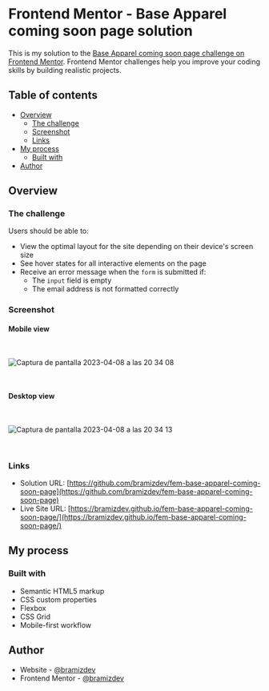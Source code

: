 # Frontend Mentor - Base Apparel coming soon page solution

This is my solution to the [Base Apparel coming soon page challenge on Frontend Mentor](https://www.frontendmentor.io/challenges/base-apparel-coming-soon-page-5d46b47f8db8a7063f9331a0). Frontend Mentor challenges help you improve your coding skills by building realistic projects.

## Table of contents

- [Overview](#overview)
  - [The challenge](#the-challenge)
  - [Screenshot](#screenshot)
  - [Links](#links)
- [My process](#my-process)
  - [Built with](#built-with)
- [Author](#author)

## Overview

### The challenge

Users should be able to:

- View the optimal layout for the site depending on their device's screen size
- See hover states for all interactive elements on the page
- Receive an error message when the `form` is submitted if:
  - The `input` field is empty
  - The email address is not formatted correctly

### Screenshot

#### Mobile view

<br>

![Captura de pantalla 2023-04-08 a las 20 34 08](https://user-images.githubusercontent.com/112894363/230751188-628f5f22-8a06-411c-9341-386deb1a587e.png)

<br>

#### Desktop view

<br>

![Captura de pantalla 2023-04-08 a las 20 34 13](https://user-images.githubusercontent.com/112894363/230751195-e9af7813-bb12-43ea-8540-b7cb6517577f.png)

<br>

### Links

- Solution URL: [https://github.com/bramizdev/fem-base-apparel-coming-soon-page](https://github.com/bramizdev/fem-base-apparel-coming-soon-page)
- Live Site URL: [https://bramizdev.github.io/fem-base-apparel-coming-soon-page/](https://bramizdev.github.io/fem-base-apparel-coming-soon-page/)

## My process

### Built with

- Semantic HTML5 markup
- CSS custom properties
- Flexbox
- CSS Grid
- Mobile-first workflow

## Author

- Website - [@bramizdev](https://github.com/bramizdev)
- Frontend Mentor - [@bramizdev](https://www.frontendmentor.io/profile/bramizdev)
